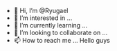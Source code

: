 - 👋 Hi, I’m @Ryugael
- 👀 I’m interested in ...
- 🌱 I’m currently learning ...
- 💞️ I’m looking to collaborate on ...
- 📫 How to reach me ...
Hello guys
<!---
Ryugael/Ryugael is a ✨ special ✨ repository because its `README.md` (this file) appears on your GitHub profile.
You can click the Preview link to take a look at your changes.
--->
